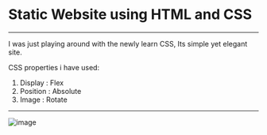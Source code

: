 # Static Website using HTML and CSS 
-------------------------------------------------------------------------------------
I was just playing around with the newly learn CSS, Its simple yet elegant site.

CSS properties i have used:
1. Display : Flex
2. Position : Absolute
3. Image : Rotate

-------------------------------------------------------------------------------------
![image](https://github.com/Kshitij-1221/ModelStaticSite/assets/75679617/129601c1-134f-4c97-bd57-efd7bf6a06aa)
